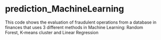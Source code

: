 # prediction_MachineLearning

This code shows the evaluation of fraudulent operations from a database in finances that uses 3 different methods in Machine Learning: Random Forest, K-means cluster and Linear Regression
